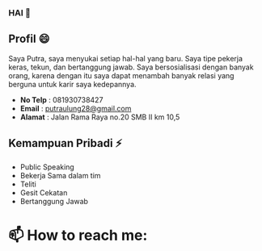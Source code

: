 ### HAI 👋

## Profil 😄
Saya Putra, saya menyukai setiap hal-hal yang baru. Saya tipe pekerja keras, tekun, dan bertanggung jawab. Saya bersosialisasi dengan banyak orang, karena dengan itu saya dapat menambah banyak relasi yang berguna untuk karir saya kedepannya.

* **No Telp** : 081930738427
* **Email** : putraulung28@gmail.com
* **Alamat** : Jalan Rama Raya no.20 SMB II km 10,5


## Kemampuan Pribadi ⚡
* Public Speaking
* Bekerja Sama dalam tim
* Teliti
* Gesit Cekatan
* Bertanggung Jawab

<!--
**PutraUlung/PutraUlung** is a ✨ _special_ ✨ repository because its `README.md` (this file) appears on your GitHub profile.

Here are some ideas to get you started:

- 🔭 I’m currently working on ...
- 🌱 I’m currently learning ...
- 👯 I’m looking to collaborate on ...
- 🤔 I’m looking for help with ...
- 💬 Ask me about ...

- 😄 Pronouns: ...
- ⚡ Fun fact: ...
-->
# 📫 How to reach me:

